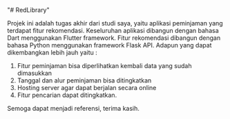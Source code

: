 "# RedLibrary" 

Projek ini adalah tugas akhir dari studi saya, yaitu aplikasi peminjaman yang terdapat fitur rekomendasi.
Keseluruhan aplikasi dibangun dengan bahasa Dart menggunakan Flutter framework. Fitur rekomendasi dibangun dengan bahasa Python menggunakan framework Flask API.
Adapun yang dapat dikembangkan lebih jauh yaitu :
1. Fitur peminjaman bisa diperlihatkan kembali data yang sudah dimasukkan
2. Tanggal dan alur peminjaman bisa ditingkatkan
3. Hosting server agar dapat berjalan secara online
4. Fitur pencarian dapat ditingkatkan.

Semoga dapat menjadi referensi, terima kasih.
